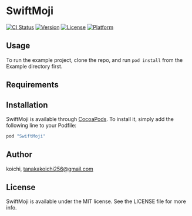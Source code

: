 # SwiftMoji

[![CI Status](http://img.shields.io/travis/koichi/SwiftMoji.svg?style=flat)](https://travis-ci.org/koichi/SwiftMoji)
[![Version](https://img.shields.io/cocoapods/v/SwiftMoji.svg?style=flat)](http://cocoapods.org/pods/SwiftMoji)
[![License](https://img.shields.io/cocoapods/l/SwiftMoji.svg?style=flat)](http://cocoapods.org/pods/SwiftMoji)
[![Platform](https://img.shields.io/cocoapods/p/SwiftMoji.svg?style=flat)](http://cocoapods.org/pods/SwiftMoji)

## Usage

To run the example project, clone the repo, and run `pod install` from the Example directory first.

## Requirements

## Installation

SwiftMoji is available through [CocoaPods](http://cocoapods.org). To install
it, simply add the following line to your Podfile:

```ruby
pod "SwiftMoji"
```

## Author

koichi, tanakakoichi256@gmail.com

## License

SwiftMoji is available under the MIT license. See the LICENSE file for more info.
